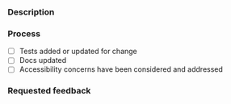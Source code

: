 ### Description
<!-- 
What is your PR doing and why? Please link a ticket and any other relevant
relations like Slack threads or Sentry issues.

If you're making non-content updates make sure you have read the development guide: https://github.com/department-of-veterans-affairs/developer-portal/blob/master/docs/development.md
-->

### Process
<!-- 
All new components should have associated unit tests, at minimum. If your PR is modifying any
existing component with little or no testing can you improve the testing in that corner of the codebase?

Is your change something that needs an update in the documentation? (Referring specifically to documentation 
for operating the developer portal and not documentation for that APIs that live on the developer portal).

If neither of these checks are relevant to your PR (like changes that only affect content) you can delete them. 
-->
- [ ] Tests added or updated for change
- [ ] Docs updated
- [ ] Accessibility concerns have been considered and addressed

### Requested feedback
<!-- Is there any specific feedback you are looking for on the PR? It's okay if this is blank. -->
